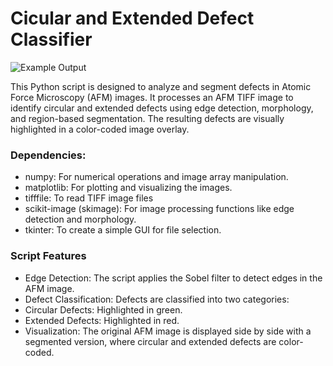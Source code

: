 # Cicular and Extended Defect Classifier

![Example Output](Heatmap-3d-output.png)

This Python script is designed to analyze and segment defects in Atomic Force Microscopy (AFM) images. It processes an AFM TIFF image to identify circular and extended defects using edge detection, morphology, and region-based segmentation. The resulting defects are visually highlighted in a color-coded image overlay.

### Dependencies:
* numpy: For numerical operations and image array manipulation.
* matplotlib: For plotting and visualizing the images.
* tifffile: To read TIFF image files
* scikit-image (skimage): For image processing functions like edge detection and morphology.
* tkinter: To create a simple GUI for file selection.

### Script Features
* Edge Detection: The script applies the Sobel filter to detect edges in the AFM image.
* Defect Classification: Defects are classified into two categories:
* Circular Defects: Highlighted in green.
* Extended Defects: Highlighted in red.
* Visualization: The original AFM image is displayed side by side with a segmented version, where circular and extended defects are color-coded.

